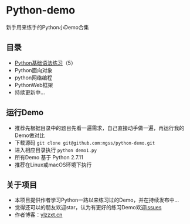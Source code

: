 # Python-demo
新手用来练手的Python小Demo合集

## 目录

* [Python基础语法练习](https://github.com/mgss/python-demo/blob/master/docs/basic.md)（5）
* Python面向对象
* python网络编程
* PythonWeb框架
* 持续更新中...

## 运行Demo
* 推荐先根据目录中的题目先看一遍需求，自己直接动手做一遍，再运行我的Demo做对比
* 下载源码 `git clone git@github.com:mgss/python-demo.git`
* 进入相应目录执行 `python demo1.py`
* 所有Demo 基于 Python 2.7.11
* 推荐在Linux或macOS环境下执行

## 关于项目

* 本项目提供作者学习Python一路以来练习过的Demo，并在持续发布中...
* 觉得还可以的朋友欢迎star，认为有更好的练习Demo欢迎[issues](https://github.com/mgss/python-demo/issues)
* 作者博客：[ylzzxt.cn](https://ylzzxt.cn/)


